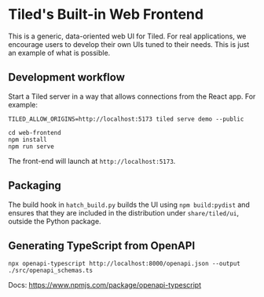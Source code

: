 # Tiled's Built-in Web Frontend

This is a generic, data-oriented web UI for Tiled. For real applications, we
encourage users to develop their own UIs tuned to their needs. This is just an
example of what is possible.

## Development workflow

Start a Tiled server in a way that allows connections from the React app. For example:

```
TILED_ALLOW_ORIGINS=http://localhost:5173 tiled serve demo --public
```

```
cd web-frontend
npm install
npm run serve
```

The front-end will launch at `http://localhost:5173`.

## Packaging

The build hook in `hatch_build.py` builds the UI using `npm build:pydist`
and ensures that they are included in the distribution under `share/tiled/ui`,
outside the Python package.

## Generating TypeScript from OpenAPI

```
npx openapi-typescript http://localhost:8000/openapi.json --output ./src/openapi_schemas.ts
```

Docs: https://www.npmjs.com/package/openapi-typescript
